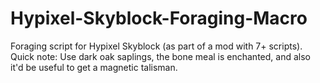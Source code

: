 # Hypixel-Skyblock-Foraging-Macro
Foraging script for Hypixel Skyblock (as part of a mod with 7+ scripts). Quick note: Use dark oak saplings, the bone meal is enchanted, and also it'd be useful to get a magnetic talisman.
